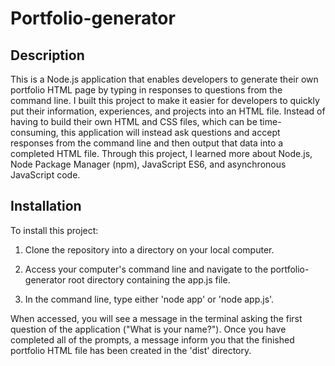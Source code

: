 # Portfolio-generator

## Description

This is a Node.js application that enables developers to generate their own portfolio HTML page by typing in responses to questions from the command line. I built this project to make it easier for developers to quickly put their information, experiences, and projects into an HTML file. Instead of having to build their own HTML and CSS files, which can be time-consuming, this application will instead ask questions and accept responses from the command line and then output that data into a completed HTML file. Through this project, I learned more about Node.js, Node Package Manager (npm), JavaScript ES6, and asynchronous JavaScript code.

## Installation

To install this project: 

1. Clone the repository into a directory on your local computer. 

2. Access your computer's command line and navigate to the portfolio-generator root directory containing the app.js file. 

3. In the command line, type either 'node app' or 'node app.js'.

When accessed, you will see a message in the terminal asking the first question of the application ("What is your name?"). Once you have completed all of the prompts, a message inform you that the finished portfolio HTML file has been created in the 'dist' directory. 
